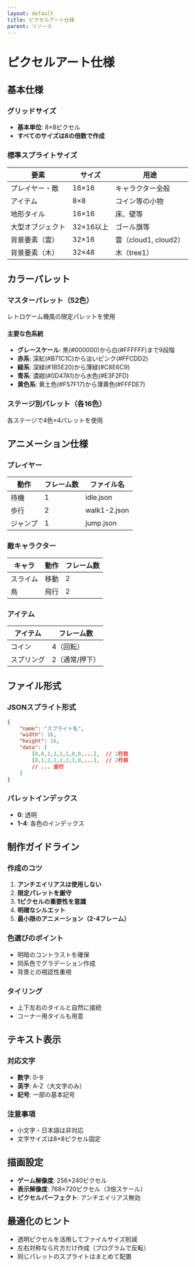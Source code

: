 ```yaml
---
layout: default
title: ピクセルアート仕様
parent: リソース
---
```


# ピクセルアート仕様

## 基本仕様

### グリッドサイズ
- **基本単位**: 8×8ピクセル
- **すべてのサイズは8の倍数で作成**

### 標準スプライトサイズ

| 要素 | サイズ | 用途 |
|------|--------|------|
| プレイヤー・敵 | 16×16 | キャラクター全般 |
| アイテム | 8×8 | コイン等の小物 |
| 地形タイル | 16×16 | 床、壁等 |
| 大型オブジェクト | 32×16以上 | ゴール旗等 |
| 背景要素（雲） | 32×16 | 雲（cloud1, cloud2） |
| 背景要素（木） | 32×48 | 木（tree1） |

## カラーパレット

### マスターパレット（52色）
レトロゲーム機風の限定パレットを使用

#### 主要な色系統
- **グレースケール**: 黒(#000000)から白(#FFFFFF)まで9段階
- **赤系**: 深紅(#B71C1C)から淡いピンク(#FFCDD2)
- **緑系**: 深緑(#1B5E20)から薄緑(#C8E6C9)
- **青系**: 濃紺(#0D47A1)から水色(#E3F2FD)
- **黄色系**: 黄土色(#F57F17)から薄黄色(#FFFDE7)

### ステージ別パレット（各16色）
各ステージで4色×4パレットを使用

## アニメーション仕様

### プレイヤー

| 動作 | フレーム数 | ファイル名 |
|------|-----------|-----------|
| 待機 | 1 | idle.json |
| 歩行 | 2 | walk1-2.json |
| ジャンプ | 1 | jump.json |

### 敵キャラクター

| キャラ | 動作 | フレーム数 |
|--------|------|-----------|
| スライム | 移動 | 2 |
| 鳥 | 飛行 | 2 |

### アイテム

| アイテム | フレーム数 |
|---------|-----------|
| コイン | 4（回転） |
| スプリング | 2（通常/押下） |

## ファイル形式

### JSONスプライト形式
```json
{
    "name": "スプライト名",
    "width": 16,
    "height": 16,
    "data": [
        [0,0,1,1,1,1,0,0,...],  // 1行目
        [0,1,2,2,2,2,1,0,...],  // 2行目
        // ... 全行
    ]
}
```

### パレットインデックス
- **0**: 透明
- **1-4**: 各色のインデックス

## 制作ガイドライン

### 作成のコツ
1. **アンチエイリアスは使用しない**
2. **限定パレットを厳守**
3. **1ピクセルの重要性を意識**
4. **明確なシルエット**
5. **最小限のアニメーション（2-4フレーム）**

### 色選びのポイント
- 明暗のコントラストを確保
- 同系色でグラデーション作成
- 背景との視認性重視

### タイリング
- 上下左右のタイルと自然に接続
- コーナー用タイルも用意

## テキスト表示

### 対応文字
- **数字**: 0-9
- **英字**: A-Z（大文字のみ）
- **記号**: 一部の基本記号

### 注意事項
- 小文字・日本語は非対応
- 文字サイズは8×8ピクセル固定

## 描画設定
- **ゲーム解像度**: 256×240ピクセル
- **表示解像度**: 768×720ピクセル（3倍スケール）
- **ピクセルパーフェクト**: アンチエイリアス無効

## 最適化のヒント
- 透明ピクセルを活用してファイルサイズ削減
- 左右対称なら片方だけ作成（プログラムで反転）
- 同じパレットのスプライトはまとめて配置